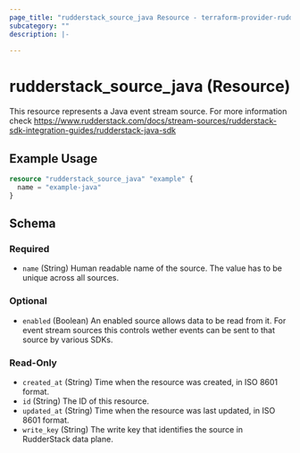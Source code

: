 ```yaml
---
page_title: "rudderstack_source_java Resource - terraform-provider-rudderstack"
subcategory: ""
description: |-
  
---
```


# rudderstack_source_java (Resource)

This resource represents a Java event stream source. For more information check
https://www.rudderstack.com/docs/stream-sources/rudderstack-sdk-integration-guides/rudderstack-java-sdk

## Example Usage

```terraform
resource "rudderstack_source_java" "example" {
  name = "example-java"
}
```

<!-- schema generated by tfplugindocs -->
## Schema

### Required

- `name` (String) Human readable name of the source. The value has to be unique across all sources.

### Optional

- `enabled` (Boolean) An enabled source allows data to be read from it. For event stream sources this controls wether events can be sent to that source by various SDKs.

### Read-Only

- `created_at` (String) Time when the resource was created, in ISO 8601 format.
- `id` (String) The ID of this resource.
- `updated_at` (String) Time when the resource was last updated, in ISO 8601 format.
- `write_key` (String) The write key that identifies the source in RudderStack data plane.
